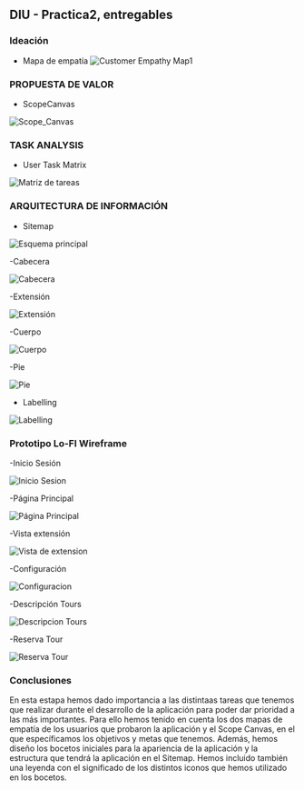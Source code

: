 ## DIU - Practica2, entregables

### Ideación 
* Mapa de empatía
![Customer Empathy Map1](https://user-images.githubusercontent.com/40770870/115151936-63233d80-a06f-11eb-8af4-b3e64e1ea5a5.png)

### PROPUESTA DE VALOR
* ScopeCanvas

![Scope_Canvas](https://user-images.githubusercontent.com/79601105/115152332-f3ae4d80-a070-11eb-9018-64205aee64d3.PNG)



### TASK ANALYSIS

* User Task Matrix 

![Matriz de tareas](https://user-images.githubusercontent.com/79601105/115152162-476c6700-a070-11eb-8d17-6158d50b4275.PNG)



### ARQUITECTURA DE INFORMACIÓN

* Sitemap 

![Esquema principal](https://user-images.githubusercontent.com/79601105/115152242-a29e5980-a070-11eb-8665-81ffca16ec1d.png)


-Cabecera

![Cabecera](https://user-images.githubusercontent.com/79601105/115152239-9e723c00-a070-11eb-856c-f0c108d0bc1e.png)


-Extensión

![Extensión](https://user-images.githubusercontent.com/79601105/115152238-9adeb500-a070-11eb-80a2-646d9fdcb4f3.PNG)


-Cuerpo

![Cuerpo](https://user-images.githubusercontent.com/79601105/115152223-88647b80-a070-11eb-8dd6-bf6b7d8762d1.PNG)

-Pie

![Pie](https://user-images.githubusercontent.com/79601105/115152232-94503d80-a070-11eb-8823-4ce6e504e8af.png)

* Labelling

![Labelling](https://user-images.githubusercontent.com/79601105/115152199-6cf97080-a070-11eb-881a-727a0e331bb1.PNG)



### Prototipo Lo-FI Wireframe 

-Inicio Sesión

![Inicio Sesion](https://user-images.githubusercontent.com/79601105/115152316-e4c79b00-a070-11eb-8ee0-c979b47c91dc.PNG)


-Página Principal

![Página Principal](https://user-images.githubusercontent.com/79601105/115152312-e2654100-a070-11eb-9511-a4e2d5763c77.PNG)


-Vista extensión

![Vista de extension](https://user-images.githubusercontent.com/79601105/115152309-ded1ba00-a070-11eb-898e-6a76789c0e3a.PNG)


-Configuración

![Configuracion](https://user-images.githubusercontent.com/79601105/115152305-db3e3300-a070-11eb-916a-6c2233f3d417.PNG)


-Descripción Tours

![Descripcion Tours](https://user-images.githubusercontent.com/79601105/115152299-d8dbd900-a070-11eb-9d42-8e61f02f961f.PNG)


-Reserva Tour

![Reserva Tour](https://user-images.githubusercontent.com/79601105/115152287-d1b4cb00-a070-11eb-9d12-c62256fa7dd8.PNG)


### Conclusiones  
En esta estapa hemos dado importancia a las distintaas tareas que tenemos que realizar durante el desarrollo de la aplicación para poder dar prioridad a las más importantes. Para ello hemos tenido en cuenta los dos mapas de empatía de los usuarios que probaron la aplicación y el Scope Canvas, en el que específicamos los objetivos y metas que tenemos. Además, hemos diseño los bocetos iniciales para la apariencia de la aplicación y la estructura que tendrá la aplicación en el Sitemap. Hemos incluido también una leyenda con el significado de los distintos iconos que hemos utilizado en los bocetos.
